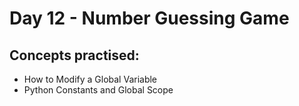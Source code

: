 # Day 12 - Number Guessing Game

## Concepts practised:
- How to Modify a Global Variable
- Python Constants and Global Scope
